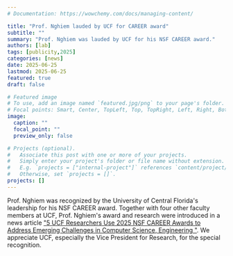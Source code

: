 ```yaml
---
# Documentation: https://wowchemy.com/docs/managing-content/

title: "Prof. Nghiem lauded by UCF for CAREER award"
subtitle: ""
summary: "Prof. Nghiem was lauded by UCF for his NSF CAREER award."
authors: [lab]
tags: [publicity,2025]
categories: [news]
date: 2025-06-25
lastmod: 2025-06-25
featured: true
draft: false

# Featured image
# To use, add an image named `featured.jpg/png` to your page's folder.
# Focal points: Smart, Center, TopLeft, Top, TopRight, Left, Right, BottomLeft, Bottom, BottomRight.
image:
  caption: ""
  focal_point: ""
  preview_only: false

# Projects (optional).
#   Associate this post with one or more of your projects.
#   Simply enter your project's folder or file name without extension.
#   E.g. `projects = ["internal-project"]` references `content/project/deep-learning/index.md`.
#   Otherwise, set `projects = []`.
projects: []
---
```


Prof. Nghiem was recognized by the University of Central Florida's leadership for his NSF CAREER award.  Together with four other faculty members at UCF, Prof. Nghiem's award and research were introduced in a news article ["5 UCF Researchers Use 2025 NSF CAREER Awards to Address Emerging Challenges in Computer Science, Engineering "](https://www.ucf.edu/news/5-ucf-researchers-use-2025-nsf-career-awards-to-address-emerging-challenges-in-computer-science-and-engineering/). We appreciate UCF, especially the Vice President for Research, for the special recognition.